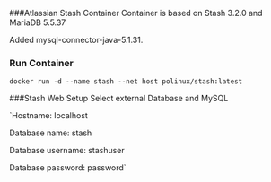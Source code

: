 ###Atlassian Stash Container
Container is based on Stash 3.2.0 and MariaDB 5.5.37

Added mysql-connector-java-5.1.31. 

### Run Container
`docker run -d --name stash --net host polinux/stash:latest`

###Stash Web Setup
Select external Database and MySQL 

`Hostname:			localhost

Database name:		stash

Database username: 	stashuser

Database password:	password`



